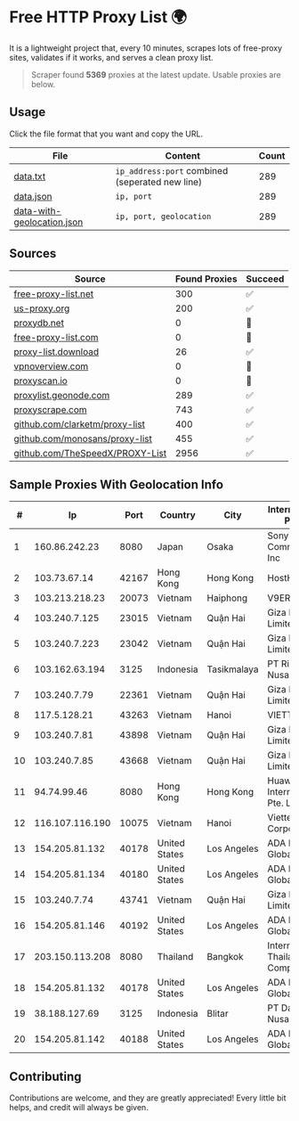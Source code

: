 
# Free HTTP Proxy List 🌍

It is a lightweight project that, every 10 minutes, scrapes lots of free-proxy sites, validates if it works, and serves a clean proxy list.


> Scraper found **5369** proxies at the latest update. Usable proxies are below.

## Usage

Click the file format that you want and copy the URL.


|File|Content|Count|
|----|-------|-----|
|[data.txt](https://raw.githubusercontent.com/themiralay/Proxy-List-World/master/data.txt)|`ip_address:port` combined (seperated new line)|289|
|[data.json](https://raw.githubusercontent.com/themiralay/Proxy-List-World/master/data.json)|`ip, port`|289|
|[data-with-geolocation.json](https://raw.githubusercontent.com/themiralay/Proxy-List-World/master/data-with-geolocation.json)|`ip, port, geolocation`|289|

## Sources

|Source|Found Proxies|Succeed|
|------|-------------|-------|
|[free-proxy-list.net](https://free-proxy-list.net)|300|✅|
|[us-proxy.org](https://www.us-proxy.org)|200|✅|
|[proxydb.net](http://proxydb.net)|0|🚫|
|[free-proxy-list.com](https://free-proxy-list.com/?page=&port=&type%5B%5D=http&type%5B%5D=https&up_time=0&search=Search)|0|🚫|
|[proxy-list.download](https://www.proxy-list.download/HTTP)|26|✅|
|[vpnoverview.com](https://vpnoverview.com/privacy/anonymous-browsing/free-proxy-servers)|0|🚫|
|[proxyscan.io](https://www.proxyscan.io)|0|🚫|
|[proxylist.geonode.com](https://proxylist.geonode.com/api/proxy-list?limit=300&page=1&sort_by=lastChecked&sort_type=desc&protocols=http,https)|289|✅|
|[proxyscrape.com](https://api.proxyscrape.com/v2/?request=displayproxies&protocol=http&timeout=10000&country=all&ssl=all&anonymity=all)|743|✅|
|[github.com/clarketm/proxy-list](https://raw.githubusercontent.com/clarketm/proxy-list/master/proxy-list-raw.txt)|400|✅|
|[github.com/monosans/proxy-list](https://raw.githubusercontent.com/monosans/proxy-list/main/proxies/http.txt)|455|✅|
|[github.com/TheSpeedX/PROXY-List](https://raw.githubusercontent.com/TheSpeedX/PROXY-List/master/http.txt)|2956|✅|


## Sample Proxies With Geolocation Info

|#|Ip|Port|Country|City|Internet Service Provider|
|-|--|----|-------|----|-------------------------|
|1|160.86.242.23|8080|Japan|Osaka|Sony Network Communications Inc|
|2|103.73.67.14|42167|Hong Kong|Hong Kong|HostHatch|
|3|103.213.218.23|20073|Vietnam|Haiphong|V9ERP|
|4|103.240.7.125|23015|Vietnam|Quận Hai|Giza Network Limited|
|5|103.240.7.223|23042|Vietnam|Quận Hai|Giza Network Limited|
|6|103.162.63.194|3125|Indonesia|Tasikmalaya|PT Ring Media Nusantara|
|7|103.240.7.79|22361|Vietnam|Quận Hai|Giza Network Limited|
|8|117.5.128.21|43263|Vietnam|Hanoi|VIETTEL|
|9|103.240.7.81|43898|Vietnam|Quận Hai|Giza Network Limited|
|10|103.240.7.85|43668|Vietnam|Quận Hai|Giza Network Limited|
|11|94.74.99.46|8080|Hong Kong|Hong Kong|Huawei International Pte. LTD|
|12|116.107.116.190|10075|Vietnam|Hanoi|Viettel Corporation|
|13|154.205.81.132|40178|United States|Los Angeles|ADA Digital Global Inc|
|14|154.205.81.134|40180|United States|Los Angeles|ADA Digital Global Inc|
|15|103.240.7.74|43741|Vietnam|Quận Hai|Giza Network Limited|
|16|154.205.81.146|40192|United States|Los Angeles|ADA Digital Global Inc|
|17|203.150.113.208|8080|Thailand|Bangkok|Internet Thailand Company Ltd.|
|18|154.205.81.132|40178|United States|Los Angeles|ADA Digital Global Inc|
|19|38.188.127.69|3125|Indonesia|Blitar|PT Data Buana Nusantara|
|20|154.205.81.142|40188|United States|Los Angeles|ADA Digital Global Inc|



## Contributing

Contributions are welcome, and they are greatly appreciated! Every
little bit helps, and credit will always be given.

